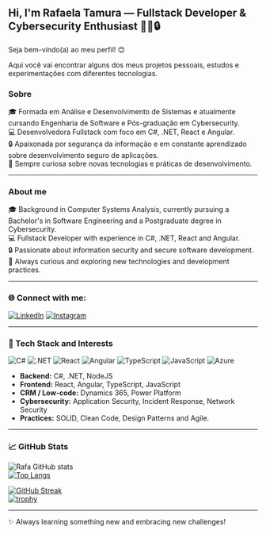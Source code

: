 ## Hi, I'm Rafaela Tamura — Fullstack Developer & Cybersecurity Enthusiast 👩‍💻🔒

Seja bem-vindo(a) ao meu perfil! 😊

Aqui você vai encontrar alguns dos meus projetos pessoais, estudos e experimentações com diferentes tecnologias.

### Sobre

🎓 Formada em Análise e Desenvolvimento de Sistemas e atualmente cursando Engenharia de Software e Pós-graduação em Cybersecurity.  
💻 Desenvolvedora Fullstack com foco em C#, .NET, React e Angular.  
🔒 Apaixonada por segurança da informação e em constante aprendizado sobre desenvolvimento seguro de aplicações.  
🌱 Sempre curiosa sobre novas tecnologias e práticas de desenvolvimento.  

---

### About me

🎓 Background in Computer Systems Analysis, currently pursuing a Bachelor's in Software Engineering and a Postgraduate degree in Cybersecurity.  
💻 Fullstack Developer with experience in C#, .NET, React and Angular.  
🔒 Passionate about information security and secure software development.  
🌱 Always curious and exploring new technologies and development practices.

---

### 🌐 Connect with me:

[![LinkedIn](https://img.shields.io/badge/LinkedIn-0077B5?style=for-the-badge&logo=linkedin&logoColor=white)](https://www.linkedin.com/in/rafaela-tamura-7b462a181/)
[![Instagram](https://img.shields.io/badge/Instagram-E4405F?style=for-the-badge&logo=instagram&logoColor=white)](https://www.instagram.com/rafaelatamura/)

---

### 🌟 Tech Stack and Interests
![C#](https://img.shields.io/badge/C%23-239120?style=for-the-badge&logo=c-sharp&logoColor=white)
![.NET](https://img.shields.io/badge/.NET-512BD4?style=for-the-badge&logo=dotnet&logoColor=white)
![React](https://img.shields.io/badge/React-20232A?style=for-the-badge&logo=react&logoColor=61DAFB)
![Angular](https://img.shields.io/badge/Angular-DD0031?style=for-the-badge&logo=angular&logoColor=white)
![TypeScript](https://img.shields.io/badge/TypeScript-3178C6?style=for-the-badge&logo=typescript&logoColor=white)
![JavaScript](https://img.shields.io/badge/JavaScript-F7DF1E?style=for-the-badge&logo=javascript&logoColor=black)
![Azure](https://img.shields.io/badge/Azure-0078D4?style=for-the-badge&logo=microsoftazure&logoColor=white)


- **Backend:** C#, .NET, NodeJS  
- **Frontend:** React, Angular, TypeScript, JavaScript  
- **CRM / Low-code:** Dynamics 365, Power Platform  
- **Cybersecurity:** Application Security, Incident Response, Network Security  
- **Practices:** SOLID, Clean Code, Design Patterns and Agile.
---

### 📈 GitHub Stats

![Rafa GitHub stats](https://github-readme-stats.vercel.app/api?username=RafaTamura&show_icons=true&theme=dracula&count_private=true)  
[![Top Langs](https://github-readme-stats.vercel.app/api/top-langs/?username=RafaTamura&layout=compact&theme=dracula)](https://github.com/anuraghazra/github-readme-stats)  

[![GitHub Streak](https://streak-stats.demolab.com?user=RafaTamura&theme=dracula)](https://git.io/streak-stats)  
[![trophy](https://github-profile-trophy.vercel.app/?username=RafaTamura&theme=dracula)](https://github.com/ryo-ma/github-profile-trophy)  

---

✨ Always learning something new and embracing new challenges!
